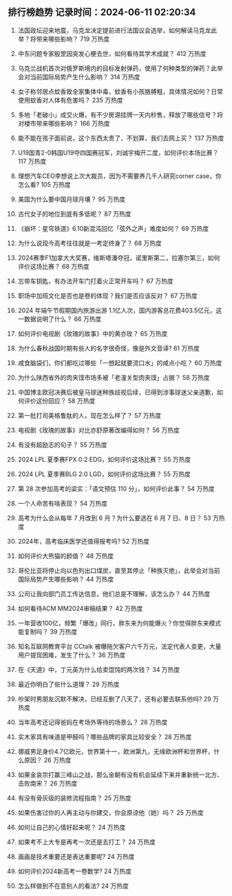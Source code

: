 
## 排行榜趋势 记录时间：2024-06-11 02:20:34
  
  1. 法国政坛迎来地震，马克龙决定提前进行法国议会选举，如何解读马克龙此举？将带来哪些影响？ 719 万热度
    
  2. 中东问题专家殷罡因突发心梗去世，如何看待其学术成就？ 412 万热度
    
  3. 乌克兰战机首次对俄罗斯境内的目标发射弹药，使用了何种类型的弹药？此举会对当前国际局势产生什么影响？ 314 万热度
    
  4. 女子称邻居点蚊香致全家集体中毒，蚊香有小孩胳膊粗，具体情况如何？日常使用蚊香对人体有危害吗？ 235 万热度
    
  5. 多地「老破小」成交火爆，有不少房源挂牌一天内秒售，释放了哪些信号？将对楼市带来哪些影响？ 166 万热度
    
  6. 能不能在孩子面前说，这个东西太贵了，不划算，我们去网上买？ 137 万热度
    
  7. U19国青2-0韩国U19夺四国赛冠军，刘诚宇梅开二度，如何评价本场比赛？ 117 万热度
    
  8. 理想汽车CEO李想说上次大裁员，因为不需要养几千人研究corner case，你怎么看? 105 万热度
    
  9. 美国为什么要中国月球月壤？ 95 万热度
    
  10. 古代女子的地位到底有多低呢？ 87 万热度
    
  11. 《崩坏：星穹铁道》6.10新混沌回忆「弦外之声」难度如何？ 69 万热度
    
  12. 为什么说现今高考往往就是一考定终身了？ 68 万热度
    
  13. 2024赛季F1加拿大大奖赛，维斯塔潘夺冠，诺里斯第二，拉塞尔第三，如何评价这场比赛？ 68 万热度
    
  14. 忘带车钥匙，有办法开车门打着火正常开车吗？ 67 万热度
    
  15. 职场中加班文化是否也是卷的体现？我们是否应该反对？ 67 万热度
    
  16. 2024 年端午节假期国内旅游出游 1.1亿人次，国内游客总花费403.5亿元，这一数据说明了什么？ 66 万热度
    
  17. 如何评价电视剧《玫瑰的故事》中的黄亦玫？ 65 万热度
    
  18. 为什么春秋战国时期有些人的名字很奇怪，像是外文音译? 61 万热度
    
  19. 咸食脑袋们，你们都吃过哪些「一想起就要流口水」的咸点小吃？ 60 万热度
    
  20. 为什么陕西省外的肉夹馍市场多被「老潼关型肉夹馍」占据？ 58 万热度
    
  21. 中国博主欧冠决赛后被皇马球迷种族歧视后续，已得到涉事球迷父亲道歉，如何评价这份回应？ 58 万热度
    
  22. 第一批打司美格鲁肽的人，现在怎么样了？ 57 万热度
    
  23. 电视剧《玫瑰的故事》对比亦舒原著改编得如何？ 56 万热度
    
  24. 有没有超励志的句子？ 55 万热度
    
  25. 2024 LPL 夏季赛FPX 0:2 EDG，如何评价这场比赛？ 55 万热度
    
  26. 2024 LPL 夏季赛BLG 2:0 LGD，如何评价这场比赛？ 55 万热度
    
  27. 第 28 次参加高考的梁实：「语文预估 110 分」，如何评价此事？ 54 万热度
    
  28. 一个人命苦有啥表现？ 54 万热度
    
  29. 高考为什么会从每年 7 月改到 6 月？为什么要选在 6 月 7 日、8 日？ 53 万热度
    
  30. 2024年，高考临床医学还值得报考吗? 52 万热度
    
  31. 如何评价大熊猫的颜值？ 48 万热度
    
  32. 哥伦比亚将停止向以色列出口煤炭，直至其停止「种族灭绝」，此举会对当前国际局势产生哪些影响？ 44 万热度
    
  33. 公司让我向部门员工传达信息，他们总是不理解，该怎么办？ 44 万热度
    
  34. 如何看待ACM MM2024审稿结果？ 42 万热度
    
  35. 一年营收100亿，频繁「爆改」同行，胖东来为何能爆火？你觉得胖东来模式能复制吗？ 39 万热度
    
  36. 知名互联网教育平台 CCtalk 被曝拖欠客户六千万元，法定代表人变更，大量用户提现困难，发生了什么？ 36 万热度
    
  37. 在《天道》中，丁元英为什么给卖馄饨的两次钱？ 34 万热度
    
  38. 最近你明白了些什么道理？ 29 万热度
    
  39. 吵架时男朋友沉默不解决，已经互删了八天了，还有必要去联系他吗? 29 万热度
    
  40. 当年高考还记得爸妈在考场外等待的场景么？ 28 万热度
    
  41. 实木家具有味道是甲醛吗？哪些品牌的家具比较安全？ 28 万热度
    
  42. 挪威男足身价4.7亿欧元，世界第十一，欧洲第九，无缘欧洲杯和世界杯，什么原因？ 26 万热度
    
  43. 如果金哀宗打赢三峰山之战，那么金朝有没有机会延续下来并重新统一北方、击败南宋？ 26 万热度
    
  44. 有没有骨灰级的装修流程指南？ 25 万热度
    
  45. 如果伤害过你的人再主动与你建交，你会原谅他（她）吗？ 25 万热度
    
  46. 如何让自己的心情好起来呢？ 24 万热度
    
  47. 如果考不上大专是再考一次还是去打工？ 24 万热度
    
  48. 画画是技术重要还是表达重要呢? 24 万热度
    
  49. 如何评价2024新高考一卷数学? 24 万热度
    
  50. 怎么样做到不在意别人的看法? 24 万热度
    